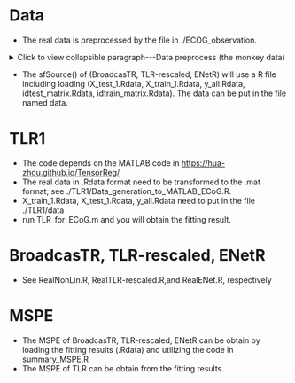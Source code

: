 # Data
- The real data is preprocessed by the file in ./ECOG_observation.
  
<details>
  <summary>Click to view collapsible paragraph---Data preprocess (the monkey data)</summary>
  
# Data preprocess for ECOG data.
- Step 1. Download the data from http://neurotycho.org/data/20100802s1epiduralecogfoodtrackingbkentaroshimoda
- Step 2. Run "01Read_preprocessing.R" in R
- Step 3. Run "02Wavenet_preprocessing.m" in MATLAB
- Step 4. Run "03aTensorize_preprocessing.R" and "03boutput_preprocessing.R" in R
You will get "X_train_1.Rdata", "X_test_1.Rdata" and "y_all.Rdata"
 </details>



- The sfSource() of (BroadcasTR, TLR-rescaled, ENetR) will use a R file including loading (X_test_1.Rdata, X_train_1.Rdata, y_all.Rdata, idtest_matrix.Rdata, idtrain_matrix.Rdata). The data can be put in the file named data.

# TLR1
- The code depends on the MATLAB code in https://hua-zhou.github.io/TensorReg/
- The real data in .Rdata format need to be transformed to the .mat format; see ./TLR1/Data_generation_to_MATLAB_ECoG.R.
- X_train_1.Rdata, X_test_1.Rdata, y_all.Rdata need to put in the file ./TLR1/data
- run TLR_for_ECoG.m and you will obtain the fitting result.

# BroadcasTR, TLR-rescaled, ENetR
- See RealNonLin.R, RealTLR-rescaled.R,and RealENet.R, respectively


# MSPE
- The MSPE of BroadcasTR, TLR-rescaled, ENetR can be obtain by loading the fitting results (.Rdata) and utilizing the code in summary_MSPE.R
- The MSPE of TLR can be obtain from the fitting results. 


